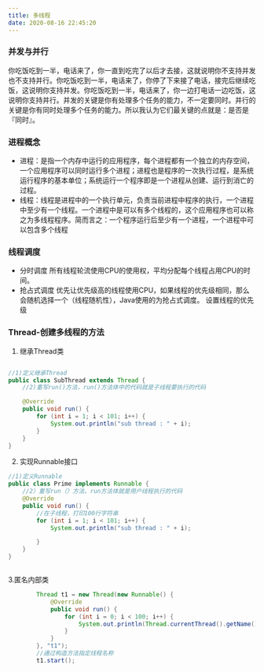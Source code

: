 ```yaml
---
title: 多线程
date: 2020-08-16 22:45:20
---
```


### 并发与并行
你吃饭吃到一半，电话来了，你一直到吃完了以后才去接，这就说明你不支持并发也不支持并行。你吃饭吃到一半，电话来了，你停了下来接了电话，接完后继续吃饭，这说明你支持并发。你吃饭吃到一半，电话来了，你一边打电话一边吃饭，这说明你支持并行。并发的关键是你有处理多个任务的能力，不一定要同时。并行的关键是你有同时处理多个任务的能力。所以我认为它们最关键的点就是：是否是『同时』。

### 进程概念
* 进程：是指一个内存中运行的应用程序，每个进程都有一个独立的内存空间，一个应用程序可以同时运行多个进程；进程也是程序的一次执行过程，是系统运行程序的基本单位；系统运行一个程序即是一个进程从创建、运行到消亡的过程。
* 线程：线程是进程中的一个执行单元，负责当前进程中程序的执行，一个进程中至少有一个线程。一个进程中是可以有多个线程的，这个应用程序也可以称之为多线程程序。简而言之：一个程序运行后至少有一个进程，一个进程中可以包含多个线程

### 线程调度
* 分时调度
所有线程轮流使用CPU的使用权，平均分配每个线程占用CPU的时间。
* 抢占式调度
优先让优先级高的线程使用CPU，如果线程的优先级相同，那么会随机选择一个（线程随机性），Java使用的为抢占式调度。
设置线程的优先级
### Thread-创建多线程的方法
1. 继承Thread类
```java

//1)定义继承Thread
public class SubThread extends Thread {
    //2)重写run()方法，run()方法体中的代码就是子线程要执行的代码

    @Override
    public void run() {
        for (int i = 1; i < 101; i++) {
            System.out.println("sub thread : " + i);
        }
    }
}
```
2. 实现Runnable接口
```java
//1)定义Runnable
public class Prime implements Runnable {
    //2）重写run（）方法，run方法体就是用户线程执行的代码
    @Override
    public void run() {
        //在子线程，打印100行字符串
        for (int i = 1; i < 101; i++) {
            System.out.println("sub thread : " + i);

        }
    }
}



```

3.匿名内部类
```java
        Thread t1 = new Thread(new Runnable() {
            @Override
            public void run() {
                for (int i = 0; i < 100; i++) {
                    System.out.println(Thread.currentThread().getName() + "-->" + i);
                }
            }
        }, "t1");
        //通过构造方法指定线程名称
        t1.start();
```

